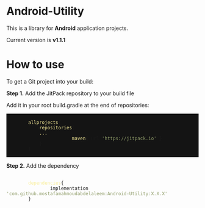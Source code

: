 
# Android-Utility

<p>This is a library for <strong>Android</strong> application projects.</p>
<p>Current version is <strong>v1.1.1</strong><p/>

<h1 class="page-header" id="howto">How to use</h1>
<div class="row">
  <div class="col-lg-12">
    <p>To get a Git project into your build:</p>
  </div>
</div>


<b>Step 1.</b> Add the JitPack repository to your build file

<p>Add it in your root build.gradle at the end of repositories:</p>
<pre class="kode language-css code-toolbar" style="background: #141414">
	<code class=" kode language-css">
		<span class="token selector" style="color: #f9ee9a">allprojects</span><span class="token punctuation">{</span>
		<span class="token selector" style="color: #f9ee9a">    repositories</span><span class="token punctuation">{</span>
			<span class="token selector" style="color: #f9ee9a">...
                        maven</span><span class="token punctuation">{</span> url <span class="token string" style="color: #919e6b">'https://jitpack.io'</span> <span class="token punctuation">}</span>
		    <span class="token punctuation">}</span>
		<span class="token punctuation">}</span>
	</code>
</pre>
    
<p><b>Step 2.</b> Add the dependency</p> 
		
<pre class="kode code-toolbar language-css">
	<code id="depCodeGradle" class=" kode  language-css">
		<span class="token selector" style="color: #f9ee9a">dependencies</span><span class="token punctuation">{</span>
	            implementation <span class="token string" style="color: #919e6b">'com.github.mostafamahmoudabdelaleem:Android-Utility:X.X.X'</span>
		<span class="token punctuation">}</span>
	</code>
</pre>
                        
